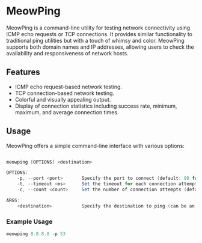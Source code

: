 # MeowPing

MeowPing is a command-line utility for testing network connectivity using ICMP echo requests or TCP connections. It provides similar functionality to traditional ping utilities but with a touch of whimsy and color. MeowPing supports both domain names and IP addresses, allowing users to check the availability and responsiveness of network hosts.

## Features

- ICMP echo request-based network testing.
- TCP connection-based network testing.
- Colorful and visually appealing output.
- Display of connection statistics including success rate, minimum, maximum, and average connection times.
## Usage

MeowPing offers a simple command-line interface with various options:

```powershell

meowping [OPTIONS] <destination>

OPTIONS:
    -p, --port <port>       Specify the port to connect (default: 80 for HTTP)
    -t, --timeout <ms>      Set the timeout for each connection attempt in milliseconds (default: 1000ms)
    -c, --count <count>     Set the number of connection attempts (default: 99999)

ARGS:
    <destination>           Specify the destination to ping (can be an IP address or domain name)


```

### Example Usage

```powershell
meowping 8.8.8.8 -p 53
```
